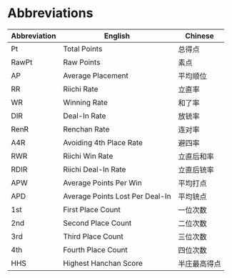 # Abbreviations

| Abbreviation   | English                         | Chinese      |
|----------------|---------------------------------|--------------|
| Pt             | Total Points                    | 总得点       |
| RawPt          | Raw Points                      | 素点         |
| AP             | Average Placement               | 平均顺位     |
| RR             | Riichi Rate                     | 立直率       |
| WR             | Winning Rate                    | 和了率       |
| DIR            | Deal-In Rate                    | 放铳率       |
| RenR           | Renchan Rate                    | 连对率       |
| A4R            | Avoiding 4th Place Rate         | 避四率       |
| RWR            | Riichi Win Rate                 | 立直后和率   |
| RDIR           | Riichi Deal-In Rate             | 立直后铳率   |
| APW            | Average Points Per Win          | 平均打点     |
| APD            | Average Points Lost Per Deal-In | 平均铳点     |
| 1st            | First Place Count               | 一位次数     |
| 2nd            | Second Place Count              | 二位次数     |
| 3rd            | Third Place Count               | 三位次数     |
| 4th            | Fourth Place Count              | 四位次数     |
| HHS            | Highest Hanchan Score           | 半庄最高得点 |
